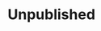 [//]: # (TITLE: Unpublished)
[//]: # (DATE: 2017-01-01T00:00:00+01:00)
[//]: # (TAGS: unpublished)

# Unpublished
